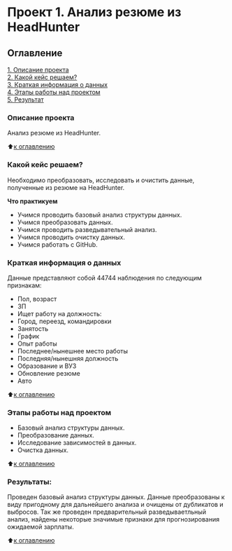 # Проект 1. Анализ резюме из HeadHunter

## Оглавление  
[1. Описание проекта](.README.md#Описание-проекта)  
[2. Какой кейс решаем?](.README.md#Какой-кейс-решаем)  
[3. Краткая информация о данных](.README.md#Краткая-информация-о-данных)  
[4. Этапы работы над проектом](.README.md#Этапы-работы-над-проектом)  
[5. Результат](.README.md#Результат)

### Описание проекта    
Анализ резюме из HeadHunter.

:arrow_up:[к оглавлению](_)


### Какой кейс решаем? 
Необходимо преобразовать, исследовать и очистить данные, полученные из резюме на HeadHunter.


**Что практикуем**     
- Учимся проводить базовый анализ структуры данных.
- Учимся преобразовать данных.
- Учимся проводить разведывательный анализ.
- Учимся проводить очистку данных.
- Учимся работать с GitHub.


### Краткая информация о данных
Данные представляют собой 44744 наблюдения по следующим признакам:
- Пол, возраст
- ЗП
- Ищет работу на должность:
- Город, переезд, командировки
- Занятость
- График
- Опыт работы
- Последнее/нынешнее место работы
- Последняя/нынешняя должность
- Образование и ВУЗ
- Обновление резюме
- Авто
  
:arrow_up:[к оглавлению](.README.md#Оглавление)


### Этапы работы над проектом  
- Базовый анализ структуры данных.
- Преобразование данных.
- Исследование зависимостей в данных.
- Очистка данных.

:arrow_up:[к оглавлению](.README.md#Оглавление)


### Результаты:  
Проведен базовый анализ структуры данных.
Данные преобразованы к виду пригодному для дальнейшего анализа и очищены от дубликатов и выбросов.
Так же проведен предварительный разведываетльный анализ, найдены некоторые значимые признаки для прогнозирования ожидаемой зарплаты.

:arrow_up:[к оглавлению](.README.md#Оглавление)
